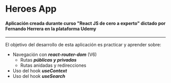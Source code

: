 # Heroes App
#### Aplicación creada durante curso "React JS de cero a experto" dictado por **Fernando Herrera** en la plataforma **Udemy**
---
El objetivo del desarrollo de esta aplicación es practicar y aprender sobre:
- Navegación con  ***react-router-dom*** (V6)
  - Rutas ***públicas y privadas***
  - Rutas anidadas y redirecciones
- Uso del hook ***useContext***
- Uso del hook ***useSearch***

